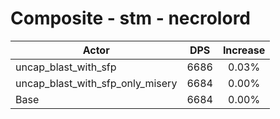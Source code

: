# Composite - stm - necrolord
| Actor | DPS | Increase |
|---|:---:|:---:|
|uncap_blast_with_sfp|6686|0.03%|
|uncap_blast_with_sfp_only_misery|6684|0.00%|
|Base|6684|0.00%|
